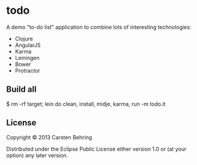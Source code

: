 # todo
A demo "to-do list" application to combine lots of interesting technologies:

* Clojure
* AngularJS
* Karma
* Leiningen
* Bower
* Protractor

## Build all
 $ rm -rf target; lein do clean, install, midje, karma, run -m todo.it

## License

Copyright © 2013 Carsten Behring

Distributed under the Eclipse Public License either version 1.0 or (at
your option) any later version.
